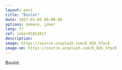 ```yaml
---
layout: post
title: "Boulot"
date: 2017-01-01 00:00:00
options: nomenu, joker
lang: fr
ref: joker01012017
description: 
image: https://source.unsplash.com/E_8Zk_hfpcE 
image-sm: https://source.unsplash.com/E_8Zk_hfpcE
---
```

Boulot.
